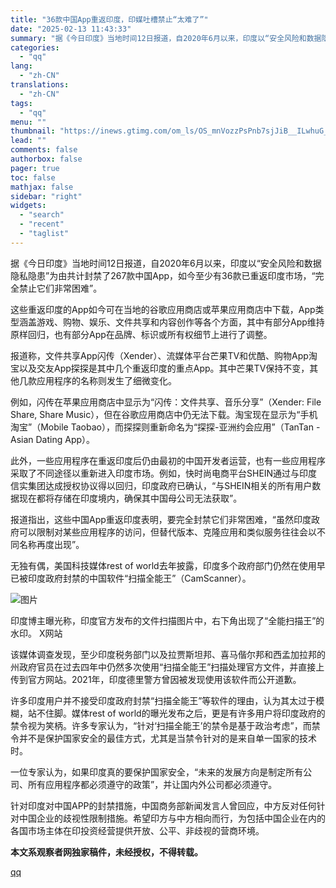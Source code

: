 ```yaml
---
title: "36款中国App重返印度，印媒吐槽禁止“太难了”"
date: "2025-02-13 11:43:33"
summary: "据《今日印度》当地时间12日报道，自2020年6月以来，印度以“安全风险和数据隐私隐患”为由共计封..."
categories:
  - "qq"
lang:
  - "zh-CN"
translations:
  - "zh-CN"
tags:
  - "qq"
menu: ""
thumbnail: "https://inews.gtimg.com/om_ls/OS_mnVozzPsPnb7sjJiB__ILwhuG_IEMttDpr0RQHh8-wAA_640360/0"
lead: ""
comments: false
authorbox: false
pager: true
toc: false
mathjax: false
sidebar: "right"
widgets:
  - "search"
  - "recent"
  - "taglist"
---
```


据《今日印度》当地时间12日报道，自2020年6月以来，印度以“安全风险和数据隐私隐患”为由共计封禁了267款中国App，如今至少有36款已重返印度市场，“完全禁止它们非常困难”。

这些重返印度的App如今可在当地的谷歌应用商店或苹果应用商店中下载，App类型涵盖游戏、购物、娱乐、文件共享和内容创作等各个方面，其中有部分App维持原样回归，也有部分App在品牌、标识或所有权细节上进行了调整。

报道称，文件共享App闪传（Xender）、流媒体平台芒果TV和优酷、购物App淘宝以及交友App探探是其中几个重返印度的重点App。其中芒果TV保持不变，其他几款应用程序的名称则发生了细微变化。

例如，闪传在苹果应用商店中显示为“闪传：文件共享、音乐分享”（Xender: File Share, Share Music），但在谷歌应用商店中仍无法下载。淘宝现在显示为“手机淘宝”（Mobile Taobao），而探探则重新命名为“探探-亚洲约会应用”（TanTan - Asian Dating App）。

此外，一些应用程序在重返印度后仍由最初的中国开发者运营，也有一些应用程序采取了不同途径以重新进入印度市场。例如，快时尚电商平台SHEIN通过与印度信实集团达成授权协议得以回归，印度政府已确认，“与SHEIN相关的所有用户数据现在都将存储在印度境内，确保其中国母公司无法获取”。

报道指出，这些中国App重返印度表明，要完全封禁它们非常困难，“虽然印度政府可以限制对某些应用程序的访问，但替代版本、克隆应用和类似服务往往会以不同名称再度出现”。

无独有偶，美国科技媒体rest of world去年披露，印度多个政府部门仍然在使用早已被印度政府封禁的中国软件“扫描全能王”（CamScanner）。

![图片](https://inews.gtimg.com/om_bt/O2_qg6koj-KzGv71ln2JG09GCyZfyBQi4a2vzB1eYbcWgAA/641)

印度博主曝光称，印度官方发布的文件扫描图片中，右下角出现了“全能扫描王”的水印。  X网站

该媒体调查发现，至少印度税务部门以及拉贾斯坦邦、喜马偕尔邦和西孟加拉邦的州政府官员在过去四年中仍然多次使用“扫描全能王”扫描处理官方文件，并直接上传到官方网站。2021年，印度德里警方曾因被发现使用该软件而公开道歉。

许多印度用户并不接受印度政府封禁“扫描全能王”等软件的理由，认为其太过于模糊，站不住脚。媒体rest of world的曝光发布之后，更是有许多用户将印度政府的禁令视为笑柄。许多专家认为，“针对‘扫描全能王’的禁令是基于政治考虑”，而禁令并不是保护国家安全的最佳方式，尤其是当禁令针对的是来自单一国家的技术时。

一位专家认为，如果印度真的要保护国家安全，“未来的发展方向是制定所有公司、所有应用程序都必须遵守的政策”，并让国内外公司都必须遵守。

针对印度对中国APP的封禁措施，中国商务部新闻发言人曾回应，中方反对任何针对中国企业的歧视性限制措施。希望印方与中方相向而行，为包括中国企业在内的各国市场主体在印投资经营提供开放、公平、非歧视的营商环境。

**本文系观察者网独家稿件，未经授权，不得转载。**

[qq](https://new.qq.com/rain/a/20250213A03IUB00)
